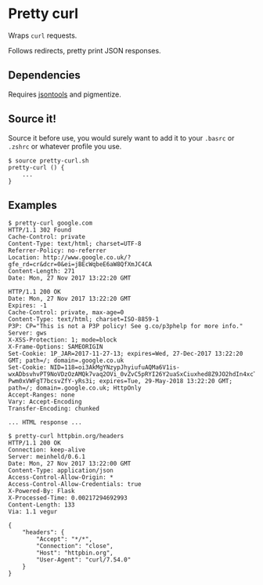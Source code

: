 # Pretty curl

Wraps `curl` requests.

Follows redirects, pretty print JSON responses.

## Dependencies

Requires [jsontools](https://github.com/robbyrussell/oh-my-zsh/tree/master/plugins/jsontools) and pigmentize.

## Source it!

Source it before use, you would surely want to add it to your `.basrc` or `.zshrc` or whatever profile you use.

```console
$ source pretty-curl.sh
pretty-curl () {
	...
}
```

## Examples

```console
$ pretty-curl google.com         
HTTP/1.1 302 Found
Cache-Control: private
Content-Type: text/html; charset=UTF-8
Referrer-Policy: no-referrer
Location: http://www.google.co.uk/?gfe_rd=cr&dcr=0&ei=jBEcWqbeE6aW8QfXmJC4CA
Content-Length: 271
Date: Mon, 27 Nov 2017 13:22:20 GMT

HTTP/1.1 200 OK
Date: Mon, 27 Nov 2017 13:22:20 GMT
Expires: -1
Cache-Control: private, max-age=0
Content-Type: text/html; charset=ISO-8859-1
P3P: CP="This is not a P3P policy! See g.co/p3phelp for more info."
Server: gws
X-XSS-Protection: 1; mode=block
X-Frame-Options: SAMEORIGIN
Set-Cookie: 1P_JAR=2017-11-27-13; expires=Wed, 27-Dec-2017 13:22:20 GMT; path=/; domain=.google.co.uk
Set-Cookie: NID=118=oi3AkMgYNzypJhyiufuAQMa6V1is-wxADbsvhvPT9NoVDzOzAMQk7vaq2OVi_0vZvC5pRYI26Y2uaSxCiuxhed8Z9JO2hdIn4xcTZp_-Pwm0xVWFgT7bcsvZfY-yRs3i; expires=Tue, 29-May-2018 13:22:20 GMT; path=/; domain=.google.co.uk; HttpOnly
Accept-Ranges: none
Vary: Accept-Encoding
Transfer-Encoding: chunked

... HTML response ...
```

```console
$ pretty-curl httpbin.org/headers
HTTP/1.1 200 OK
Connection: keep-alive
Server: meinheld/0.6.1
Date: Mon, 27 Nov 2017 13:22:00 GMT
Content-Type: application/json
Access-Control-Allow-Origin: *
Access-Control-Allow-Credentials: true
X-Powered-By: Flask
X-Processed-Time: 0.00217294692993
Content-Length: 133
Via: 1.1 vegur

{
    "headers": {
        "Accept": "*/*",
        "Connection": "close",
        "Host": "httpbin.org",
        "User-Agent": "curl/7.54.0"
    }
}
```

